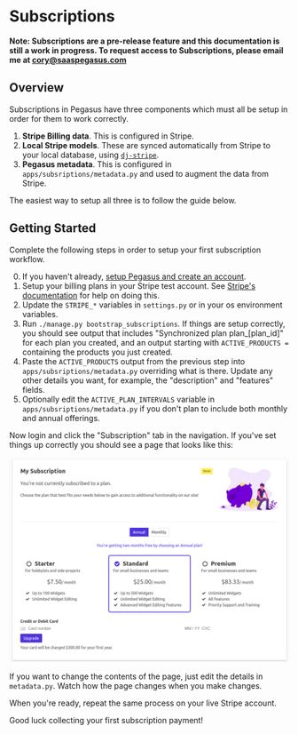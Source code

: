 Subscriptions
=============

**Note: Subscriptions are a pre-release feature and this documentation is still a work in progress.
To request access to Subscriptions, please email me at cory@saaspegasus.com**

## Overview

Subscriptions in Pegasus have three components which must all be setup in order for them to work correctly.

1. **Stripe Billing data**. This is configured in Stripe.
2. **Local Stripe models**. These are synced automatically from Stripe to your local database, using
   [`dj-stripe`](https://github.com/dj-stripe/dj-stripe).
3. **Pegasus metadata**. This is configured in `apps/subsriptions/metadata.py` and used to augment
   the data from Stripe.

The easiest way to setup all three is to follow the guide below.

## Getting Started

Complete the following steps in order to setup your first subscription workflow.

0. If you haven't already, [setup Pegasus and create an account](/getting-started). 
1. Setup your billing plans in your Stripe test account. See 
   [Stripe's documentation](https://stripe.com/docs/billing/subscriptions/set-up-subscription) for help on doing this.
2. Update the `STRIPE_*` variables in `settings.py` or in your os environment variables.
3. Run `./manage.py bootstrap_subscriptions`. If things are setup correctly,
   you should see output that includes "Synchronized plan plan_[plan_id]" for each plan you created,
   and an output starting with `ACTIVE_PRODUCTS = ` containing the products you just created.
4. Paste the `ACTIVE_PRODUCTS` output from the previous step into `apps/subsriptions/metadata.py`
   overriding what is there. Update any other details you want, for example,
   the "description" and "features" fields.
5. Optionally edit the `ACTIVE_PLAN_INTERVALS` variable in `apps/subsriptions/metadata.py`
   if you don't plan to include both monthly and annual offerings.

Now login and click the "Subscription" tab in the navigation. 
If you've set things up correctly you should see a page that looks like this:

![Subscription Example](images/subscription-example.png)

If you want to change the contents of the page, just edit the details in `metadata.py`. Watch how the page 
changes when you make changes.

When you're ready, repeat the same process on your live Stripe account.

Good luck collecting your first subscription payment!
